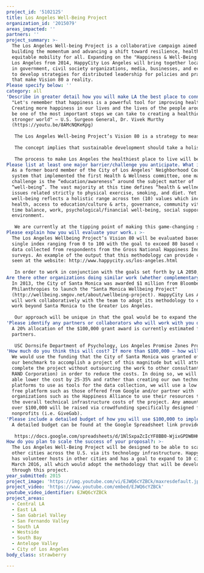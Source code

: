 ```yaml
---
project_id: '5102125'
title: Los Angeles Well-Being Project
organization_id: '2015079'
areas_impacted: ''
partners: ''
project_summary: >-
  The Los Angeles Well-being Project is a collaborative campaign aimed at
  building the momentum and advancing a shift toward resilience, healthy, and
  equitable mobility for all. Expanding on the "Happiness & Well-Being Index" in
  Los Angeles from 2014, HappyCity Los Angeles will bring together local leaders
  in government, civil society organizations, media, businesses, and economists
  to develop strategies for distributed leadership for policies and practices
  that make Vision 80 a reality.
Please specify below: ''
category: all
'Describe in greater detail how you will make LA the best place to connect:': >-
  "Let's remember that happiness is a powerful tool for improving health.
  Creating more happiness in our lives and the lives of the people around us can
  be one of the most important steps we can take to creating a healthier and
  stronger world" – U.S. Surgeon General, Dr. Vivek Murthy
  (https://youtu.be/8AMcNQKeKpg)
   
   The Los Angeles Well-being Project’s Vision 80 is a strategy to measure and improve our current state of well-being to lead us toward health, rather than sickness – while shifting toward resilience, healthy, and equitable mobility for all. First implemented in Bhutan in 2010 with the concept that was introduced in the 1970s, Vision 80 is intended on gaining momentum in major cities across the U.S. 
   
   The concept implies that sustainable development should take a holistic approach towards notions of progress and give equal importance to non-economic aspects of well-being. Furthermore, the concept has been explained by its four pillars: good governance, sustainable socio-economic development, cultural preservation, and environmental conservation. 
   
   The process to make Los Angeles the healthiest place to live will be examined through the lens of exploring our well-being by first defining what Los Angeles needs to thrive, then to get the data that would show how Los Angeles measures up and lastly by getting the community and government leaders together to take action on what is needed to make the improvement.
Please list at least one major barrier/challenge you anticipate. What is your strategy for overcoming these obstacles?: >-
  As a former board member of the City of Los Angeles' Neighborhood Council
  system that implemented the first Health & Wellness committee, one major
  challenge is the “education/awareness” around the subject matter of
  “well-being”. The vast majority at this time defines “health & wellness” as
  issues related strictly to physical exercise, smoking, and diet. Yet the term
  well-being reflects a holistic range across ten (10) values which include:
  health, access to education/culture & arts, governance, community vitality,
  time balance, work, psychological/financial well-being, social support and
  environment. 
   
   We are currently at the tipping point of making this game-changing shift and winning the LA 2050 Grants Challenge will help to overcome this challenge coupled with a clever messaging campaign that would educate the public on this multifaceted subject matter in the most simple and catchy phrase.
Please explain how you will evaluate your work.: >-
  The Los Angeles Wellbeing Project’s Vision 80 will be evaluated based on a
  single index ranging from 0 to 100 with the goal to exceed 80 based on the
  data collected from respondents from the Gross National Happiness Index
  surveys. An example of the output that this methodology can provide can be
  seen at the website: http://www.happycity.us/los-angeles.html
   
   In order to work in conjunction with the goals set forth by LA 2050, our “Los Angeles Wellbeing Project’s Vision 80” will aim to target meeting those goals by 2050.
Are there other organizations doing similar work (whether complementary or competitive)? What is unique about your proposed approach?: >-
  In 2013, the City of Santa Monica was awarded $1 million from Bloomberg
  Philanthropies to launch the "Santa Monica Wellbeing Project"
  (http://wellbeing.smgov.net/about/wellbeing-project). HappyCity Los Angeles
  will work collaboratively with the team to adopt its methodology to expand the
  work beyond Santa Monica to the Greater Los Angeles. 
   
   Our approach will be unique in that the goal would be to expand the work in the future to other cities across the U.S. with Los Angeles leading the way via the outcomes from the "Los Angeles Well-Being Project".
'Please identify any partners or collaborators who will work with you on this project. How much of the $100,000 grant award will each partner receive?': >-
  A 20% allocation of the $100,000 grant award is currently estimated for our
  partners. 
   
   USC Dornsife Department of Psychology, Los Angeles Promise Zones Project (a White House initiative in collaboration with the U.S. Dept of Housing & Urban Development & Youth Policy Institute), Office of Mayor Eric Garcetti (Sustainable City pLAn & Plan for a Healthy Los Angeles), City of Los Angeles Neighborhood Councils, City of Santa Monica (Santa Monica Wellbeing Project), RAND Corporation, the New Economics Foundation, Centre for Bhutan Studies & GNH Research and the United Nations (17 Sustainable Development Goals), Rockefeller Foundation's 100 Resilient Cities campaign and more.
'How much do you think this will cost? If more than $100,000 – how will you cover the additional costs?': >-
  We would use the funding that the City of Santa Monica was granted of $1M as
  our benchmark to accomplish a project of this magnitude but will attempt to
  complete the project without outsourcing the work to other consultants (i.e.
  RAND Corporation) in order to reduce the costs. In doing so, we will likely be
  able lower the cost by 25-35% and rather than creating our own technology
  platforms to use as tools for the data collection, we will use a low cost or
  free platform such as those offered from Google and/or partner with
  organizations such as the Happiness Alliance to use their resources to reduce
  the overall technical infrastructure costs of the project. Any amount that is
  over $100,000 will be raised via crowdfunding specifically designed for
  nonprofits (i.e. GiveGab).
'Please include a detailed budget of how you will use $100,000 to implement this project.': |-
  A detailed budget can be found at the Google Spreadsheet link provided below: 
   
   https://docs.google.com/spreadsheets/d/1NlSxpaZcIcYF8BB0-WjixGPDWBHK2GvsxESKmNM0ozA/edit#gid=0
How do you plan to scale the success of your proposal?: >-
  The Los Angeles Well-Being Project will be designed to be able to scale to
  other cities across the U.S. via its technology infrastructure. HappyCity also
  has volunteer hosts in other cities and has a goal to expand to 10 cities by
  March 2016, all which would adopt the methodology that will be developed
  through this project.
year_submitted: 2015
project_image: 'https://img.youtube.com/vi/EJWQ6cYZBCk/maxresdefault.jpg'
project_video: 'https://www.youtube.com/embed/EJWQ6cYZBCk'
youtube_video_identifier: EJWQ6cYZBCk
project_areas:
  - Central LA
  - East LA
  - San Gabriel Valley
  - San Fernando Valley
  - South LA
  - Westside
  - South Bay
  - Antelope Valley
  - City of Los Angeles
body_class: strawberry

---
```

